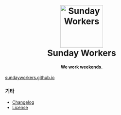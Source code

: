 <h1 align="center">
    <img alt="Sunday Workers" title="Sunday Workers" src="https://avatars2.githubusercontent.com/u/72387448?s=200&v=4" width="140"> </br>
    Sunday Workers
</h1>

<h4 align="center">
  We work weekends.
</h4>

[sundayworkers.github.io](sundayworkers.github.io)

### 기타

- [Changelog](CHANGELOG.md)
- [License](LICENSE)

